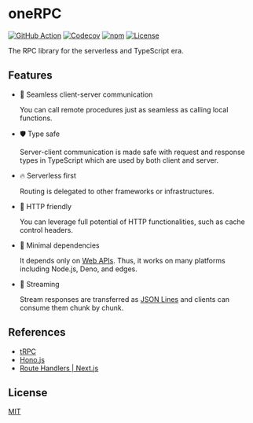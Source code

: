 # oneRPC

[![GitHub Action](https://img.shields.io/github/actions/workflow/status/raviqqe/onerpc/test.yaml?branch=main&style=flat-square)](https://github.com/raviqqe/onerpc/actions)
[![Codecov](https://img.shields.io/codecov/c/github/raviqqe/onerpc.svg?style=flat-square)](https://codecov.io/gh/raviqqe/onerpc)
[![npm](https://img.shields.io/npm/v/onerpc?style=flat-square)](https://www.npmjs.com/package/onerpc)
[![License](https://img.shields.io/github/license/raviqqe/onerpc.svg?style=flat-square)](LICENSE)

The RPC library for the serverless and TypeScript era.

## Features

- 🔮 Seamless client-server communication

  You can call remote procedures just as seamless as calling local functions.

- 🛡️ Type safe

  Server-client communication is made safe with request and response types in TypeScript which are used by both client and server.

- 🔥 Serverless first

  Routing is delegated to other frameworks or infrastructures.

- 🤝 HTTP friendly

  You can leverage full potential of HTTP functionalities, such as cache control headers.

- 🐁 Minimal dependencies

  It depends only on [Web APIs](https://developer.mozilla.org/en-US/docs/Web/API). Thus, it works on many platforms including Node.js, Deno, and edges.

- 🌊 Streaming

  Stream responses are transferred as [JSON Lines](https://jsonlines.org/) and clients can consume them chunk by chunk.

## References

- [tRPC](https://trpc.io/)
- [Hono.js](https://hono.dev/)
- [Route Handlers | Next.js](https://nextjs.org/docs/app/building-your-application/routing/router-handlers)

## License

[MIT](LICENSE)
